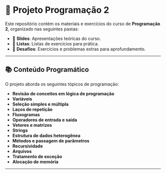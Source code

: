 # 🚀 Projeto Programação 2

Este repositório contém os materiais e exercícios do curso de **Programação 2**, organizado nas seguintes pastas:

- 📄 **Slides**: Apresentações teóricas do curso.
- 📝 **Listas**: Listas de exercícios para prática.
- 🎯 **Desafios**: Exercícios e problemas extras para aprofundamento.

---

## 📚 Conteúdo Programático

O projeto aborda os seguintes tópicos de programação:

-  **Revisão de conceitos em lógica de programação**
-  **Variáveis**
-  **Seleção simples e múltipla**
-  **Laços de repetição**
-  **Fluxogramas**
-  **Operadores de entrada e saída**
-  **Vetores e matrizes**
-  **Strings**
-  **Estrutura de dados heterogênea**
-  **Métodos e passagem de parâmetros**
-  **Recursividade**
-  **Arquivos**
-  **Tratamento de exceção**
-  **Alocação de memória**

---


